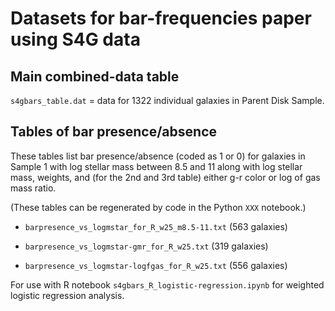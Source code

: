 # Datasets for bar-frequencies paper using S4G data

## Main combined-data table

`s4gbars_table.dat` = data for 1322 individual galaxies in Parent Disk Sample.


## Tables of bar presence/absence

These tables list bar presence/absence (coded as 1 or 0) for galaxies in Sample 1
with log stellar mass between 8.5 and 11 along with log stellar mass, weights, and
(for the 2nd and 3rd table) either g-r color or log of gas mass ratio.

(These tables can be regenerated by code in the Python `XXX` notebook.)

   * `barpresence_vs_logmstar_for_R_w25_m8.5-11.txt` (563 galaxies)
   
   * `barpresence_vs_logmstar-gmr_for_R_w25.txt` (319 galaxies)
   
   * `barpresence_vs_logmstar-logfgas_for_R_w25.txt` (556 galaxies)


For use with R notebook `s4gbars_R_logistic-regression.ipynb` for weighted logistic regression
analysis.
